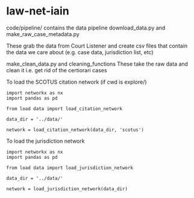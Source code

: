 # law-net-iain

code/pipeline/ contains the data pipeline
download_data.py and make_raw_case_metadata.py

These grab the data from Court Listener and create csv files that contain the data we care about (e.g. case data, jurisdiction list, etc)

make_clean_data.py and cleaning_functions
These take the raw data and clean it i.e. get rid of the certiorari cases

To load the SCOTUS citation network (if cwd is explore/)

```
import networkx as nx
import pandas as pd

from load data import load_citation_network

data_dir = '../data/'

network = load_citation_network(data_dir, 'scotus')
```

To load the jurisdiction network
```
import networkx as nx
import pandas as pd

from load data import load_jurisdiction_network

data_dir = '../data/'

network = load_jurisdiction_network(data_dir)
```
